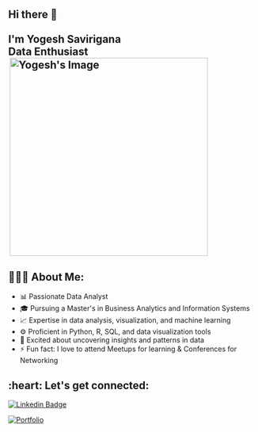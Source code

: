 <div style="display: flex; align-items: center;">
  <div>
    <h2 align="left">
      <abc>
        Hi there 👋<br>
        <br>
        I'm Yogesh Savirigana<br>
        Data Enthusiast<br>
          <div>
  <img src="https://github.com/YogeshSavirigana/YogeshSavirigana/assets/120144989/3883d4fb-38d3-4142-a334-d76dd72b4f33" alt="Yogesh's Image" width="400" align = "right">
  </div>
      </abc>
    </h2>
  </div>

</div>

<h2 align="left">👨🏻‍💻 About Me:</h2>

- :bar_chart: Passionate Data Analyst
- :mortar_board: Pursuing a Master's in Business Analytics and Information Systems
- :chart_with_upwards_trend: Expertise in data analysis, visualization, and machine learning
- :gear: Proficient in Python, R, SQL, and data visualization tools
- :rocket: Excited about uncovering insights and patterns in data
- :zap: Fun fact: I love to attend Meetups for learning & Conferences for Networking<br>

<h2 align="left">:heart: Let's get connected:</h2>

[![Linkedin Badge](https://img.shields.io/badge/-Yogesh-blue?style=flat-square&logo=Linkedin&logoColor=white&link=https://www.linkedin.com/in/ys96/)](https://www.linkedin.com/in/ys96)

[![Portfolio](https://img.shields.io/badge/Portfolio-Visit%20Now-brightgreen?style=for-the-badge&logo=github)](https://yogeshsavirigana.github.io/portfolio/)


